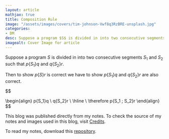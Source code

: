 ```yaml
---
layout: article
mathjax: true
title: Composition Rule
image: "/assets/images/covers/tim-johnson-Vwf8q3RzBRE-unsplash.jpg"
categories:
- DM
desc: Suppose a program $S$ is divided in into two consecutive segments $S_1$ and $S_2$ such that $p\{S_1\}q$ and $q\{S_2\}r$. 
imagealt: Cover Image for article
---
```


Suppose a program $S$ is divided in into two consecutive segments $S_1$ and $S_2$ such that $p\{S_1\}q$ and $q\{S_2\}r$.

































































































































































































































































































































































































Then to show $p\{S\}r$ is correct we have to show $p\{S_1\}q$ and $q\{S_2\}r$ are also correct.

































































































































































































































































































































































































$$
































































































































































































































































































































































































\begin{align}
	p\{S_1\}q \\
	q\{S_2\}r \\
	\hline \\
	\therefore p\{S_1 ; S_2\}r
\end{align}
$$

































































































































































































































































































































































































This blog was published directly from my notes.
To check the source of my notes and images used in this blog, visit <a href="/credits.html" target="_blank">Credits</a>.

To read my notes, download this <a href="https://github.com/bovem/CS" target="blank">repository</a>.